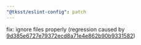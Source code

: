 ```yaml
---
"@tksst/eslint-config": patch
---
```


fix: ignore files properly (regression caused by [9d385e6727e79372ecd8a71e4e862b90b9331582](https://github.com/tksst/eslint-config/commit/9d385e6727e79372ecd8a71e4e862b90b9331582))
